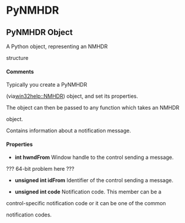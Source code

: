 # PyNMHDR

## PyNMHDR Object

A Python object, representing an NMHDR 

structure

#### Comments
Typically you create a PyNMHDR 

\(via[win32help::NMHDR](win32help.md#win32helpnmhdr)\) object, and set its properties\. 

The object can then be passed to any function which takes an NMHDR 

object\.

Contains information about a notification message\.

#### Properties

  -  **int hwndFrom** 
    Window handle to the control sending a message\. 

??? 64-bit problem here ???

  -  **unsigned int idFrom** 
    Identifier of the control sending a message\.

  -  **unsigned int code** 
    Notification code\. This member can be a 

control-specific notification code or it can be one of the common 

notification codes\.